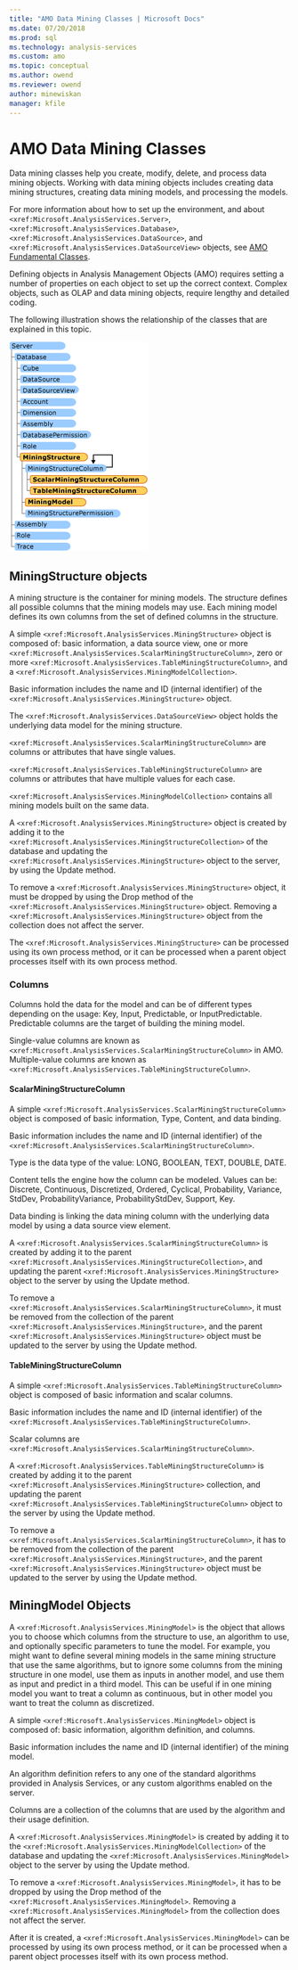 ```yaml
---
title: "AMO Data Mining Classes | Microsoft Docs"
ms.date: 07/20/2018
ms.prod: sql
ms.technology: analysis-services
ms.custom: amo
ms.topic: conceptual
ms.author: owend
ms.reviewer: owend
author: minewiskan
manager: kfile
---
```

# AMO Data Mining Classes

  Data mining classes help you create, modify, delete, and process data mining objects. Working with data mining objects includes creating data mining structures, creating data mining models, and processing the models.  
  
 For more information about how to set up the environment, and about `<xref:Microsoft.AnalysisServices.Server>`, `<xref:Microsoft.AnalysisServices.Database>`, `<xref:Microsoft.AnalysisServices.DataSource>`, and `<xref:Microsoft.AnalysisServices.DataSourceView>` objects, see [AMO Fundamental Classes](amo-fundamental-classes.md).  
  
 Defining objects in Analysis Management Objects (AMO) requires setting a number of properties on each object to set up the correct context. Complex objects, such as OLAP and data mining objects, require lengthy and detailed coding.  
  
 The following illustration shows the relationship of the classes that are explained in this topic.  
  
 ![AMO DataMining Classes](media/amo-dataminingclasses.gif)  
  
## MiningStructure objects

 A mining structure is the container for mining models. The structure defines all possible columns that the mining models may use. Each mining model defines its own columns from the set of defined columns in the structure.  
  
 A simple `<xref:Microsoft.AnalysisServices.MiningStructure>` object is composed of: basic information, a data source view, one or more `<xref:Microsoft.AnalysisServices.ScalarMiningStructureColumn>`, zero or more `<xref:Microsoft.AnalysisServices.TableMiningStructureColumn>`, and a `<xref:Microsoft.AnalysisServices.MiningModelCollection>`.  
  
 Basic information includes the name and ID (internal identifier) of the `<xref:Microsoft.AnalysisServices.MiningStructure>` object.  
  
 The `<xref:Microsoft.AnalysisServices.DataSourceView>` object holds the underlying data model for the mining structure.  
  
 `<xref:Microsoft.AnalysisServices.ScalarMiningStructureColumn>` are columns or attributes that have single values.  
  
 `<xref:Microsoft.AnalysisServices.TableMiningStructureColumn>` are columns or attributes that have multiple values for each case.  
  
 `<xref:Microsoft.AnalysisServices.MiningModelCollection>` contains all mining models built on the same data.  
  
 A `<xref:Microsoft.AnalysisServices.MiningStructure>` object is created by adding it to the `<xref:Microsoft.AnalysisServices.MiningStructureCollection>` of the database and updating the `<xref:Microsoft.AnalysisServices.MiningStructure>` object to the server, by using the Update method.  
  
 To remove a `<xref:Microsoft.AnalysisServices.MiningStructure>` object, it must be dropped by using the Drop method of the `<xref:Microsoft.AnalysisServices.MiningStructure>` object. Removing a `<xref:Microsoft.AnalysisServices.MiningStructure>` object from the collection does not affect the server.  
  
 The `<xref:Microsoft.AnalysisServices.MiningStructure>` can be processed using its own process method, or it can be processed when a parent object processes itself with its own process method.  
  
### Columns

 Columns hold the data for the model and can be of different types depending on the usage: Key, Input, Predictable, or InputPredictable. Predictable columns are the target of building the mining model.  
  
 Single-value columns are known as `<xref:Microsoft.AnalysisServices.ScalarMiningStructureColumn>` in AMO. Multiple-value columns are known as `<xref:Microsoft.AnalysisServices.TableMiningStructureColumn>`.  
  
#### ScalarMiningStructureColumn

 A simple `<xref:Microsoft.AnalysisServices.ScalarMiningStructureColumn>` object is composed of basic information, Type, Content, and data binding.  
  
 Basic information includes the name and ID (internal identifier) of the `<xref:Microsoft.AnalysisServices.ScalarMiningStructureColumn>`.  
  
 Type is the data type of the value: LONG, BOOLEAN, TEXT, DOUBLE, DATE.  
  
 Content tells the engine how the column can be modeled. Values can be: Discrete, Continuous, Discretized, Ordered, Cyclical, Probability, Variance, StdDev, ProbabilityVariance, ProbabilityStdDev, Support, Key.  
  
 Data binding is linking the data mining column with the underlying data model by using a data source view element.  
  
 A `<xref:Microsoft.AnalysisServices.ScalarMiningStructureColumn>` is created by adding it to the parent `<xref:Microsoft.AnalysisServices.MiningStructureCollection>`, and updating the parent `<xref:Microsoft.AnalysisServices.MiningStructure>` object to the server by using the Update method.  
  
 To remove a `<xref:Microsoft.AnalysisServices.ScalarMiningStructureColumn>`, it must be removed from the collection of the parent `<xref:Microsoft.AnalysisServices.MiningStructure>`, and the parent `<xref:Microsoft.AnalysisServices.MiningStructure>` object must be updated to the server by using the Update method.  
  
#### TableMiningStructureColumn

 A simple `<xref:Microsoft.AnalysisServices.TableMiningStructureColumn>` object is composed of basic information and scalar columns.  
  
 Basic information includes the name and ID (internal identifier) of the `<xref:Microsoft.AnalysisServices.TableMiningStructureColumn>`.  
  
 Scalar columns are `<xref:Microsoft.AnalysisServices.ScalarMiningStructureColumn>`.  
  
 A `<xref:Microsoft.AnalysisServices.TableMiningStructureColumn>` is created by adding it to the parent `<xref:Microsoft.AnalysisServices.MiningStructure>` collection, and updating the parent `<xref:Microsoft.AnalysisServices.TableMiningStructureColumn>` object to the server by using the Update method.  
  
 To remove a `<xref:Microsoft.AnalysisServices.ScalarMiningStructureColumn>`, it has to be removed from the collection of the parent `<xref:Microsoft.AnalysisServices.MiningStructure>`, and the parent `<xref:Microsoft.AnalysisServices.MiningStructure>` object must be updated to the server by using the Update method.  
  
## MiningModel Objects

 A `<xref:Microsoft.AnalysisServices.MiningModel>` is the object that allows you to choose which columns from the structure to use, an algorithm to use, and optionally specific parameters to tune the model. For example, you might want to define several mining models in the same mining structure that use the same algorithms, but to ignore some columns from the mining structure in one model, use them as inputs in another model, and use them as input and predict in a third model. This can be useful if in one mining model you want to treat a column as continuous, but in other model you want to treat the column as discretized.  
  
 A simple `<xref:Microsoft.AnalysisServices.MiningModel>` object is composed of: basic information, algorithm definition, and columns.  
  
 Basic information includes the name and ID (internal identifier) of the mining model.  
  
 An algorithm definition refers to any one of the standard algorithms provided in Analysis Services, or any custom algorithms enabled on the server.  
  
 Columns are a collection of the columns that are used by the algorithm and their usage definition.  
  
 A `<xref:Microsoft.AnalysisServices.MiningModel>` is created by adding it to the `<xref:Microsoft.AnalysisServices.MiningModelCollection>` of the database and updating the `<xref:Microsoft.AnalysisServices.MiningModel>` object to the server by using the Update method.  
  
 To remove a `<xref:Microsoft.AnalysisServices.MiningModel>`, it has to be dropped by using the Drop method of the `<xref:Microsoft.AnalysisServices.MiningModel>`. Removing a `<xref:Microsoft.AnalysisServices.MiningModel>` from the collection does not affect the server.  
  
 After it is created, a `<xref:Microsoft.AnalysisServices.MiningModel>` can be processed by using its own process method, or it can be processed when a parent object processes itself with its own process method.